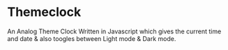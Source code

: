 # Themeclock
An Analog Theme Clock Written in Javascript which gives the current time and date & also toogles between Light mode & Dark mode.
